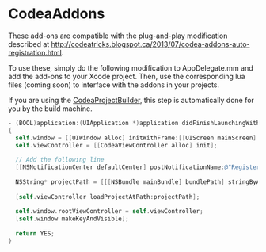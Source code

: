 CodeaAddons
===========

These add-ons are compatible with the plug-and-play modification described at http://codeatricks.blogspot.ca/2013/07/codea-addons-auto-registration.html.

To use these, simply do the following modification to AppDelegate.mm and add the add-ons to your Xcode project. Then, use the corresponding lua files (coming soon) to interface with the addons in your projects.

If you are using the [CodeaProjectBuilder](https://github.com/jfperusse/CodeaProjectBuilder), this step is automatically done for you by the build machine.

```objectivec
- (BOOL)application:(UIApplication *)application didFinishLaunchingWithOptions:(NSDictionary *)launchOptions  
{  
  self.window = [[UIWindow alloc] initWithFrame:[[UIScreen mainScreen] bounds]];  
  self.viewController = [[CodeaViewController alloc] init];  
   
  // Add the following line
  [[NSNotificationCenter defaultCenter] postNotificationName:@"RegisterAddOns" object:self];
   
  NSString* projectPath = [[[NSBundle mainBundle] bundlePath] stringByAppendingPathComponent:@"MyProject.codea"];  
    
  [self.viewController loadProjectAtPath:projectPath];  
    
  self.window.rootViewController = self.viewController;  
  [self.window makeKeyAndVisible];  
    
  return YES;  
}
```

